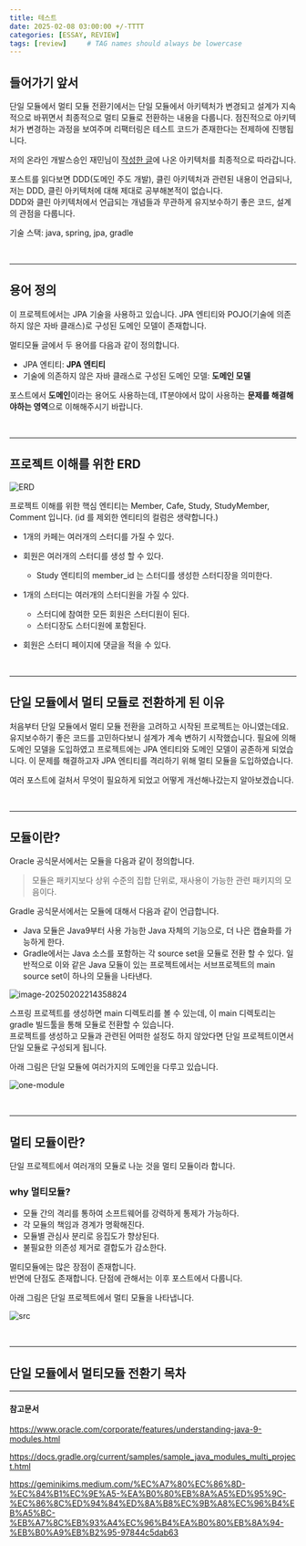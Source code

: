 ```yaml
---
title: 테스트
date: 2025-02-08 03:00:00 +/-TTTT
categories: [ESSAY, REVIEW]
tags: [review]     # TAG names should always be lowercase
---
```

## 들어가기 앞서

단일 모듈에서 멀티 모듈 전환기에서는 단일 모듈에서 아키텍처가 변경되고 설계가 지속적으로 바뀌면서 최종적으로 멀티 모듈로 전환하는 내용을 다룹니다. 점진적으로 아키텍처가 변경하는 과정을 보여주며 리팩터링은 테스트 코드가 존재한다는 전제하에 진행됩니다.<br>

저의 온라인 개발스승인 재민님이 [작성한 글](https://geminikims.medium.com/%EC%A7%80%EC%86%8D-%EC%84%B1%EC%9E%A5-%EA%B0%80%EB%8A%A5%ED%95%9C-%EC%86%8C%ED%94%84%ED%8A%B8%EC%9B%A8%EC%96%B4%EB%A5%BC-%EB%A7%8C%EB%93%A4%EC%96%B4%EA%B0%80%EB%8A%94-%EB%B0%A9%EB%B2%95-97844c5dab63)에 나온 아키텍처를 최종적으로 따라갑니다.

포스트를 읽다보면 DDD(도메인 주도 개발), 클린 아키텍처과 관련된 내용이 언급되나, 저는 DDD, 클린 아키텍처에 대해 제대로 공부해본적이 없습니다.<br>DDD와 클린 아키텍처에서 언급되는 개념들과 무관하게 유지보수하기 좋은 코드, 설계의 관점을 다룹니다.

기술 스택: java, spring, jpa, gradle

<br>

---

## 용어 정의

이 프로젝트에서는 JPA 기술을 사용하고 있습니다. JPA 엔티티와 POJO(기술에 의존하지 않은 자바 클래스)로 구성된 도메인 모델이 존재합니다.

멀티모듈 글에서 두 용어를 다음과 같이 정의합니다.

- JPA 엔티티: **JPA 엔티티**
- 기술에 의존하지 않은 자바 클래스로 구성된 도메인 모델: **도메인 모델**

포스트에서 **도메인**이라는 용어도 사용하는데, IT분야에서 많이 사용하는 **문제를 해결해야하는 영역**으로 이해해주시기 바랍니다.

<br>

___

## 프로젝트 이해를 위한 ERD

![ERD](https://raw.githubusercontent.com/donghyun0304/ImageRepo/master/uPic/%E1%84%89%E1%85%B3%E1%84%8F%E1%85%B3%E1%84%85%E1%85%B5%E1%86%AB%E1%84%89%E1%85%A3%E1%86%BA%202025-02-02%20%E1%84%8B%E1%85%A9%E1%84%92%E1%85%AE%206.15.05.png)

프로젝트 이해를 위한 핵심 엔티티는 Member, Cafe, Study, StudyMember, Comment 입니다. (id 를 제외한 엔티티의 컬럼은 생략합니다.)

- 1개의 카페는 여러개의 스터디를 가질 수 있다.

- 회원은 여러개의 스터디를 생성 할 수 있다.
  - Study 엔티티의 member_id 는 스터디를 생성한 스터디장을 의미한다.

- 1개의 스터디는 여러개의 스터디원을 가질 수 있다.
  - 스터디에 참여한 모든 회원은 스터디원이 된다.
  - 스터디장도 스터디원에 포함된다.
- 회원은 스터디 페이지에 댓글을 적을 수 있다.

<br>

---

## 단일 모듈에서 멀티 모듈로 전환하게 된 이유

처음부터 단일 모듈에서 멀티 모듈 전환을 고려하고 시작된 프로젝트는 아니였는데요.<br>유지보수하기 좋은 코드를 고민하다보니 설계가 계속 변하기 시작했습니다.  필요에 의해 도메인 모델을 도입하였고 프로젝트에는 JPA 엔티티와 도메인 모델이 공존하게 되었습니다. 이 문제를 해결하고자  JPA 엔티티를 격리하기 위해 멀티 모듈을 도입하였습니다. 

여러 포스트에 걸처서 무엇이 필요하게 되었고 어떻게 개선해나갔는지 알아보겠습니다.

<br>

---

## 모듈이란?

Oracle 공식문서에서는 모듈을 다음과 같이 정의합니다.

> 모듈은 패키지보다 상위 수준의 집합 단위로, 재사용이 가능한 관련 패키지의 모음이다. 



Gradle 공식문서에서는 모듈에 대해서 다음과 같이 언급합니다.

- Java 모듈은 Java9부터 사용 가능한 Java 자체의 기능으로, 더 나은 캡슐화를 가능하게 한다.
- Gradle에서는 Java 소스를 포함하는 각 source set을 모듈로 전환 할 수 있다. 일반적으로 이와 같은 Java 모듈이 있는 프로젝트에서는 서브프로젝트의 main source set이 하나의 모듈을 나타낸다.

![image-20250202214358824](https://raw.githubusercontent.com/donghyun0304/ImageRepo/master/uPic/image-20250202214358824.png)

스프링 프로젝트를 생성하면 main 디렉토리를 볼 수 있는데, 이 main 디렉토리는 gradle 빌드툴을 통해 모듈로 전환할 수 있습니다.<br>프로젝트를 생성하고 모듈과 관련된 어떠한 설정도 하지 않았다면 단일 프로젝트이면서 단일 모듈로 구성되게 됩니다.

아래 그림은 단일 모듈에 여러가지의 도메인을 다루고 있습니다.

![one-module](https://raw.githubusercontent.com/donghyun0304/ImageRepo/master/uPic/image-20250202210924360.png)

<br>

___

## 멀티 모듈이란?

단일 프로젝트에서 여러개의 모듈로 나눈 것을 멀티 모듈이라 합니다.

### why 멀티모듈?

- 모듈 간의 격리를 통하여 소프트웨어를 강력하게 통제가 가능하다.
- 각 모듈의 책임과 경계가 명확해진다.
- 모듈별 관심사 분리로 응집도가 향상된다.
- 불필요한 의존성 제거로 결합도가 감소한다.

멀티모듈에는 많은 장점이 존재합니다. <br>반면에 단점도 존재합니다. 단점에 관해서는 이후 포스트에서 다룹니다.

아래 그림은 단일 프로젝트에서 멀티 모듈을 나타냅니다.

![src](https://raw.githubusercontent.com/donghyun0304/ImageRepo/master/uPic/image-20250202222217340.png)

<br>

___

## 단일 모듈에서 멀티모듈 전환기 목차



---

#### 참고문서

https://www.oracle.com/corporate/features/understanding-java-9-modules.html

https://docs.gradle.org/current/samples/sample_java_modules_multi_project.html

https://geminikims.medium.com/%EC%A7%80%EC%86%8D-%EC%84%B1%EC%9E%A5-%EA%B0%80%EB%8A%A5%ED%95%9C-%EC%86%8C%ED%94%84%ED%8A%B8%EC%9B%A8%EC%96%B4%EB%A5%BC-%EB%A7%8C%EB%93%A4%EC%96%B4%EA%B0%80%EB%8A%94-%EB%B0%A9%EB%B2%95-97844c5dab63
